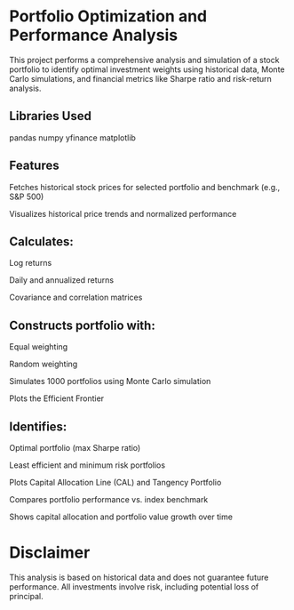 # Portfolio Optimization and Performance Analysis

This project performs a comprehensive analysis and simulation of a stock portfolio to identify optimal investment weights using historical data, Monte Carlo simulations, and financial metrics like Sharpe ratio and risk-return analysis.

## Libraries Used
pandas
numpy
yfinance
matplotlib

## Features

Fetches historical stock prices for selected portfolio and benchmark (e.g., S&P 500)

Visualizes historical price trends and normalized performance

## Calculates:

Log returns

Daily and annualized returns

Covariance and correlation matrices

## Constructs portfolio with:

Equal weighting

Random weighting

Simulates 1000 portfolios using Monte Carlo simulation

Plots the Efficient Frontier

## Identifies:

Optimal portfolio (max Sharpe ratio)

Least efficient and minimum risk portfolios

Plots Capital Allocation Line (CAL) and Tangency Portfolio

Compares portfolio performance vs. index benchmark

Shows capital allocation and portfolio value growth over time


# Disclaimer

This analysis is based on historical data and does not guarantee future performance.
All investments involve risk, including potential loss of principal.

